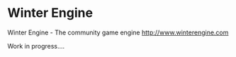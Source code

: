 Winter Engine
============

Winter Engine - The community game engine
http://www.winterengine.com


Work in progress....
